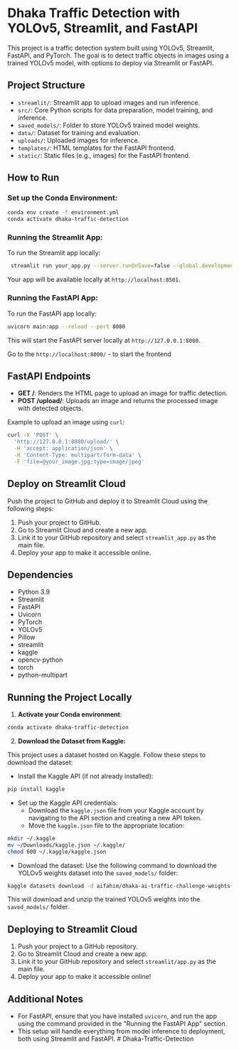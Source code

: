 # Dhaka Traffic Detection with YOLOv5, Streamlit, and FastAPI

This project is a traffic detection system built using YOLOv5, Streamlit, FastAPI, and PyTorch. The goal is to detect traffic objects in images using a trained YOLOv5 model, with options to deploy via Streamlit or FastAPI.

## Project Structure

* `streamlit/`: Streamlit app to upload images and run inference.
* `src/`: Core Python scripts for data preparation, model training, and inference.
* `saved_models/`: Folder to store YOLOv5 trained model weights.
* `data/`: Dataset for training and evaluation.
* `uploads/`: Uploaded images for inference.
* `templates/`: HTML templates for the FastAPI frontend.
* `static/`: Static files (e.g., images) for the FastAPI frontend.

## How to Run

### Set up the Conda Environment:

```bash
conda env create -f environment.yml
conda activate dhaka-traffic-detection
```

### Running the Streamlit App:

To run the Streamlit app locally:

```bash
 streamlit run your_app.py --server.runOnSave=false --global.developmentMode=false  
```

Your app will be available locally at `http://localhost:8501`.

### Running the FastAPI App:

To run the FastAPI app locally:

```bash
uvicorn main:app --reload --port 8080
```

This will start the FastAPI server locally at `http://127.0.0.1:8080`.

Go to the `http://localhost:8000/` - to start the frontend

## FastAPI Endpoints

* **GET /**: Renders the HTML page to upload an image for traffic detection.
* **POST /upload/**: Uploads an image and returns the processed image with detected objects.

Example to upload an image using `curl`:

```bash
curl -X 'POST' \
  'http://127.0.0.1:8080/upload/' \
  -H 'accept: application/json' \
  -H 'Content-Type: multipart/form-data' \
  -F 'file=@your_image.jpg;type=image/jpeg'
```

## Deploy on Streamlit Cloud

Push the project to GitHub and deploy it to Streamlit Cloud using the following steps:

1. Push your project to GitHub.
2. Go to Streamlit Cloud and create a new app.
3. Link it to your GitHub repository and select `streamlit_app.py` as the main file.
4. Deploy your app to make it accessible online.

## Dependencies

* Python 3.9
* Streamlit
* FastAPI
* Uvicorn
* PyTorch
* YOLOv5
* Pillow
* streamlit
* kaggle
* opencv-python
* torch
* python-multipart

## Running the Project Locally

1. **Activate your Conda environment**:

```bash
conda activate dhaka-traffic-detection
```

2. **Download the Dataset from Kaggle:**

This project uses a dataset hosted on Kaggle. Follow these steps to download the dataset:

* Install the Kaggle API (if not already installed):

```bash
pip install kaggle
```

* Set up the Kaggle API credentials:
  - Download the `kaggle.json` file from your Kaggle account by navigating to the API section and creating a new API token.
  - Move the `kaggle.json` file to the appropriate location:

```bash
mkdir ~/.kaggle
mv ~/Downloads/kaggle.json ~/.kaggle/
chmod 600 ~/.kaggle/kaggle.json
```

* Download the dataset:
  Use the following command to download the YOLOv5 weights dataset into the `saved_models/` folder:

```bash
kaggle datasets download -d aifahim/dhaka-ai-traffic-challenge-weights-yolov5 -p saved_models --unzip
```

This will download and unzip the trained YOLOv5 weights into the `saved_models/` folder.

## Deploying to Streamlit Cloud

1. Push your project to a GitHub repository.
2. Go to Streamlit Cloud and create a new app.
3. Link it to your GitHub repository and select `streamlit/app.py` as the main file.
4. Deploy your app to make it accessible online!

## Additional Notes

* For FastAPI, ensure that you have installed `uvicorn`, and run the app using the command provided in the "Running the FastAPI App" section.
* This setup will handle everything from model inference to deployment, both using Streamlit and FastAPI.
#   D h a k a - T r a f f i c - D e t e c t i o n  
 